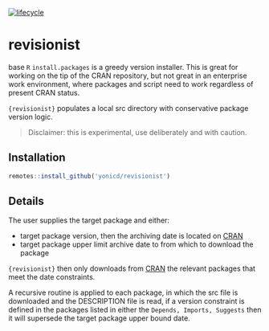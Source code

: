 [![lifecycle](https://img.shields.io/badge/lifecycle-experimental-orange.svg)](https://www.tidyverse.org/lifecycle/#experimental)

# revisionist

base `R` `install.packages` is a greedy version installer. This is great for working on the tip of the CRAN repository, but not great in an enterprise work environment, where packages and script need to work regardless of present CRAN status. 

`{revisionist}` populates a local src directory with conservative package version logic.

> Disclaimer: this is experimental, use deliberately and with caution.

## Installation

``` r
remotes::install_github('yonicd/revisionist')
```

## Details

The user supplies the target package and either: 

  - target package version, then the archiving date is located on [CRAN](https://cran.r-project.org/src/contrib/Archive)
  - target package upper limit archive date to from which to download the package
  
  `{revisionist}` then only downloads from [CRAN](https://cran.r-project.org/src/contrib/Archive) the relevant packages that meet the date constraints.
  
  A recursive routine is applied to each package, in which the src file is downloaded and the DESCRIPTION file is read, if a version constraint is defined in the packages listed in either the `Depends, Imports, Suggests` then it will supersede the target package upper bound date.
  
  